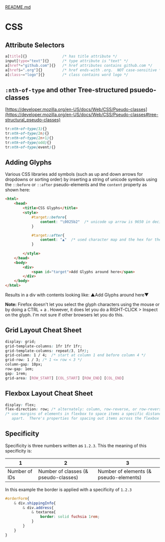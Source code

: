 [README.md](README.md)

# CSS

## Attribute Selectors

```css
a[title]{}                /* has title attribute */
input[type="text"]{}      /* type attribute is "text" */
a[href*="github.com"]{}   /* href attributes contains github.com */
a[href$=".org"]{}         /* href ends-with .org.  NOT case-sensitive */ 
a[class~="logo"]{}        /* class contains word logo */
```

## `:nth-of-type` and other Tree-structured psuedo-classes

[https://developer.mozilla.org/en-US/docs/Web/CSS/Pseudo-classes](https://developer.mozilla.org/en-US/docs/Web/CSS/Pseudo-classes#tree-structural_pseudo-classes)

```css
tr:nth-of-type(3){}
tr:nth-of-type(2n){}
tr:nth-of-type(2n+1){}
tr:nth-of-type(odd){}
tr:nth-of-type(event){}
```

## Adding Glyphs

Various CSS libraries add symbols (such as up and down arrows for dropdowns or 
sorting order) by inserting a string of unicode symbols using the `::before` 
or `::after` pseudo-elements and the `content` property as shown here:

```html
<html>
    <head>
        <title>CSS Glyphs</title>
        <style>
            #target::before{
                content: "\0025b2"  /* unicode up arrow is 9650 in decimal */
            }

            #target::after{
                content: "▲"  /* used character map and the hex for the unicode character for this */
            }
    
        </style>
    </head>
    <body>
        <div>
            <span id="target">Add Glyphs around here</span>
        </div>
    </body>
</html>
```

Results in a div with contents looking like: ▲Add Glyphs around here▼

**Note:** Firefox doesn't let you select the glyph characters using the mouse
or by doing a CTRL + a .  However, it does let you do a RIGHT-CLICK > Inspect
on the glyph.  I'm not sure if other browsers let you do this.

## Grid Layout Cheat Sheet

```css
display: grid;
grid-template-columns: 1fr 1fr 1fr;
grid-template-columns: repeat(3, 1fr);
grid-column: 1 / 4;  /* start at column 1 end before column 4 */
grid-row: 1 / 3; /* 1 <= row < 3 */
column-gap: 10px;
row-gap: 1em;
gap: 1rem;
grid-area: [ROW_START] [COL_START] [ROW_END] [COL_END]
```

## Flexbox Layout Cheat Sheet

```css
display: flex;
flex-direction: row; /* alternately: column, row-reverse, or row-reverse */
/* use margins of elements in flexbox to space items a specific distance 
   apart.  There's properties for spacing out items across the flexbox */
```

## Specificity

Specificity is three numbers written as `1.2.3`.  This the meaning of this specificity is:

| 1             | 2                                    | 3                                      |
|---------------|--------------------------------------|----------------------------------------|
| Number of IDs | Number of classes (& pseudo-classes) | Number of elements (& pseudo-elements) |

In this example the border is applied with a specificity of `1.2.3`

```css
#orderForm{
    & div.shippingInfo{
        & div.address{
            & textarea{
                border: solid fuchsia 1rem;
            }            
        }
    }
}
```


